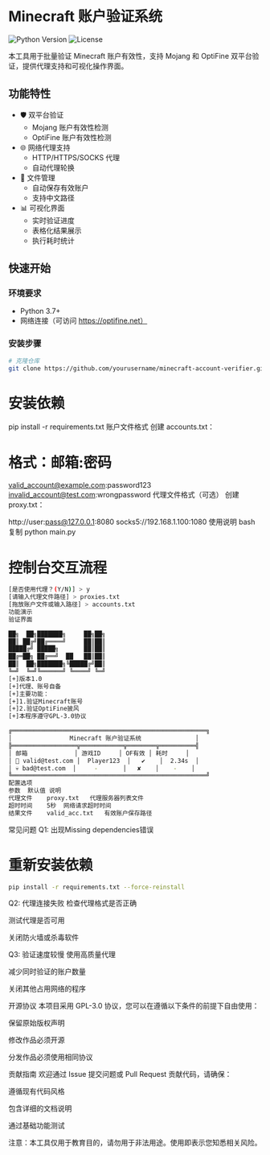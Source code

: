 # Minecraft 账户验证系统

![Python Version](https://img.shields.io/badge/python-3.7%2B-blue)
![License]([https://img.shields.io/badge/license-GPL--3.0-green](https://www.gnu.org/graphics/gplv3-rounded-red-180x60.jpg))

本工具用于批量验证 Minecraft 账户有效性，支持 Mojang 和 OptiFine 双平台验证，提供代理支持和可视化操作界面。

## 功能特性

- 🛡️ 双平台验证
  - Mojang 账户有效性检测
  - OptiFine 账户有效性检测
- 🌐 网络代理支持
  - HTTP/HTTPS/SOCKS 代理
  - 自动代理轮换
- 📁 文件管理
  - 自动保存有效账户
  - 支持中文路径
- 📊 可视化界面
  - 实时验证进度
  - 表格化结果展示
  - 执行耗时统计

## 快速开始

### 环境要求
- Python 3.7+
- 网络连接（可访问 https://optifine.net）

### 安装步骤
```bash
# 克隆仓库
git clone https://github.com/yourusername/minecraft-account-verifier.git
```

# 安装依赖
pip install -r requirements.txt
账户文件格式
创建 accounts.txt：

# 格式：邮箱:密码
valid_account@example.com:password123
invalid_account@test.com:wrongpassword
代理文件格式（可选）
创建 proxy.txt：

http://user:pass@127.0.0.1:8080
socks5://192.168.1.100:1080
使用说明
bash
复制
python main.py

# 控制台交互流程
```bash
[是否使用代理？(Y/N)] > y
[请输入代理文件路径] > proxies.txt
[拖放账户文件或输入路径] > accounts.txt
功能演示
验证界面

██╗  ██╗███████╗     ██╗██╗
██║ ██╔╝██╔════╝     ██║██║
█████╔╝ █████╗       ██║██║
██╔═██╗ ██╔══╝  ██   ██║██║
██║  ██╗███████╗╚█████╔╝██║
╚═╝  ╚═╝╚══════╝ ╚════╝ ╚═╝                                                                   
[+]版本1.0
[+]代理、账号自备
[+]主要功能：
[+]1.验证Minecraft账号
[+]2.验证OptiFine披风
[+]本程序遵守GPL-3.0协议

╔══════════════════════════════════════════════════════╗
│                Minecraft 账户验证系统               │
╠══════════════════╦════════════╦════════╦══════════╣
│ 邮箱             │ 游戏ID     │ OF有效 │ 耗时     │
│ 🌟 valid@test.com │  Player123  │   ✔    │  2.34s  │
│ 💀 bad@test.com  │     -       │   ✘    │    -    │
╚══════════════════════════════════════════════════════╝
配置选项
参数	默认值	说明
代理文件	proxy.txt	代理服务器列表文件
超时时间	5秒	网络请求超时时间
结果文件	valid_acc.txt	有效账户保存路径
```
常见问题
Q1: 出现Missing dependencies错误
# 重新安装依赖
```bash
pip install -r requirements.txt --force-reinstall
```
Q2: 代理连接失败
检查代理格式是否正确

测试代理是否可用

关闭防火墙或杀毒软件

Q3: 验证速度较慢
使用高质量代理

减少同时验证的账户数量

关闭其他占用网络的程序

开源协议
本项目采用 GPL-3.0 协议，您可以在遵循以下条件的前提下自由使用：

保留原始版权声明

修改作品必须开源

分发作品必须使用相同协议

贡献指南
欢迎通过 Issue 提交问题或 Pull Request 贡献代码，请确保：

遵循现有代码风格

包含详细的文档说明

通过基础功能测试

注意：本工具仅用于教育目的，请勿用于非法用途。使用即表示您知悉相关风险。
